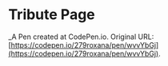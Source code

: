 # Tribute Page
 _A Pen created at CodePen.io. Original URL: [https://codepen.io/279roxana/pen/wvvYbGj](https://codepen.io/279roxana/pen/wvvYbGj).

 